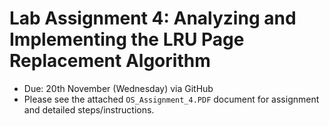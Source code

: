 # Lab Assignment 4: Analyzing and Implementing the LRU Page Replacement Algorithm
- Due: 20th November (Wednesday) via GitHub
- Please see the attached `OS_Assignment_4.PDF` document for assignment and detailed steps/instructions.
